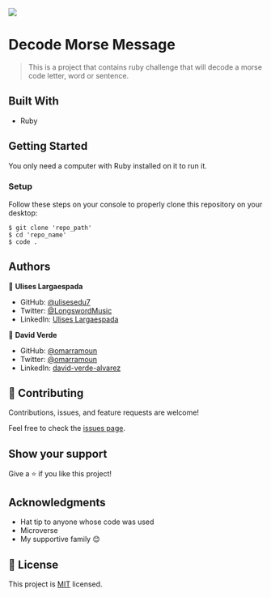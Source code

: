 ![](https://img.shields.io/badge/Microverse-blueviolet)
# Decode Morse Message

> This is a project that contains ruby challenge that will decode a morse code letter, word or sentence.

## Built With

- Ruby

## Getting Started

You only need a computer with Ruby installed on it to run it.

### Setup

Follow these steps on your console to properly clone this repository on your desktop:

```
$ git clone 'repo_path'
$ cd 'repo_name'
$ code .
```

## Authors

👤 **Ulises Largaespada**

- GitHub: [@ulisesedu7](https://github.com/ulisesedu7)
- Twitter: [@LongswordMusic](https://twitter.com/LongswordMusic)
- LinkedIn: [Ulises Largaespada](https://www.linkedin.com/in/ulises-largaespada-45570b1a4/)

👤 **David Verde**
- GitHub: [@omarramoun](https://github.com/David-Verde)
- Twitter: [@omarramoun](https://twitter.com/UnyieldingOne)
- LinkedIn: [david-verde-alvarez](https://www.linkedin.com/in/david-verde-alvarez/)

## 🤝 Contributing

Contributions, issues, and feature requests are welcome!

Feel free to check the [issues page](../../issues/).

## Show your support

Give a ⭐️ if you like this project!

## Acknowledgments

- Hat tip to anyone whose code was used
- Microverse
- My supportive family 😊

## 📝 License

This project is [MIT](./MIT.md) licensed.
